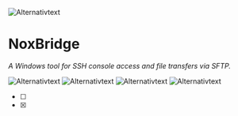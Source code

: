 ![Alternativtext](https://r2.fivemanage.com/2EdAsqLv6zbDWFgymrgpd/noxbridge.png)
# NoxBridge
*A Windows tool for SSH console access and file transfers via SFTP.*

![Alternativtext](https://r2.fivemanage.com/2EdAsqLv6zbDWFgymrgpd/1.png)
![Alternativtext](https://r2.fivemanage.com/2EdAsqLv6zbDWFgymrgpd/2.png)
![Alternativtext](https://r2.fivemanage.com/2EdAsqLv6zbDWFgymrgpd/3.png)
![Alternativtext](https://r2.fivemanage.com/2EdAsqLv6zbDWFgymrgpd/4.png)

- [ ]
- [x]

